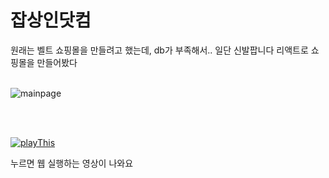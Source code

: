 # 잡상인닷컴
원래는 벨트 쇼핑몰을 만들려고 했는데, db가 부족해서.. 일단 신발팝니다
리액트로 쇼핑몰을 만들어봤다
<br></br>


![mainpage](./%EC%9E%A1%EC%83%81%EC%9D%B8%EB%8B%B7%EC%BB%B4.png)

<br></br>

[![playThis](https://img.youtube.com/vi/38jXFCL4ZzE/0.jpg)](https://www.youtube.com/38jXFCL4ZzE)

누르면 웹 실행하는 영상이 나와요
